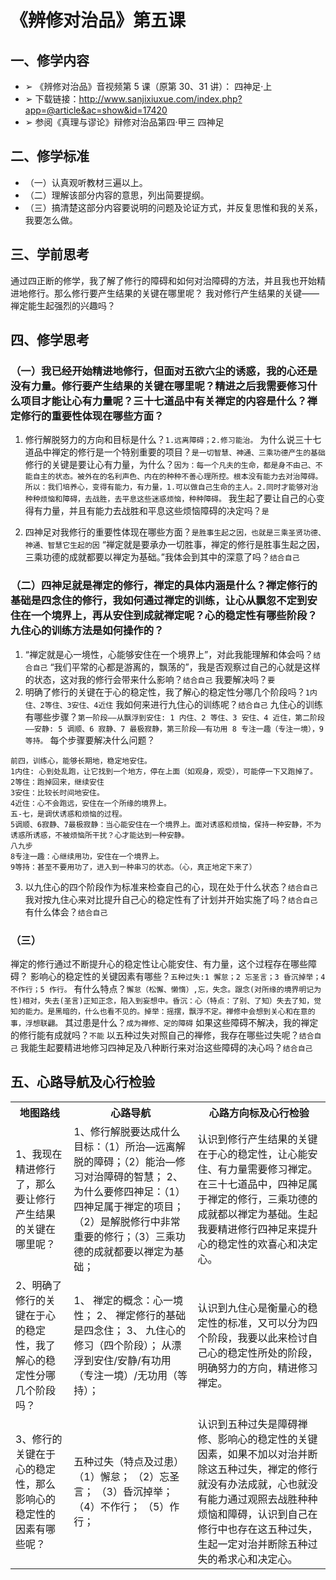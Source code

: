 # 《辨修对治品》第五课



## 一、修学内容

- ➢ 《辨修对治品》音视频第 5 课（原第 30、31 讲）： 四神足·上
- ➢ 下载链接：http://www.sanjixiuxue.com/index.php?app=@article&ac=show&id=17420
- ➢ 参阅《真理与谬论》辩修对治品第四·甲三 四神足

## 二、修学标准

- （一）认真观听教材三遍以上。
- （二）理解该部分内容的意思，列出简要提纲。
- （三）搞清楚这部分内容要说明的问题及论证方式，并反复思惟和我的关系，我要怎么做。

## 三、学前思考

通过四正断的修学，我了解了修行的障碍和如何对治障碍的方法，并且我也开始精进地修行。那么修行要产生结果的关键在哪里呢？
我对修行产生结果的关键——禅定能生起强烈的兴趣吗？

## 四、修学思考

### （一）我已经开始精进地修行，但面对五欲六尘的诱惑，我的心还是没有力量。修行要产生结果的关键在哪里呢？精进之后我需要修习什么项目才能让心有力量呢？三十七道品中有关禅定的内容是什么？禅定修行的重要性体现在哪些方面？

1. 修行解脱努力的方向和目标是什么？`1.远离障碍；2.修习能治。`
   为什么说三十七道品中禅定的修行是一个特别重要的项目？`是一切智慧、神通、三乘功德产生的基础`
   修行的关键是要让心有力量，为什么？`因为：每一个凡夫的生命，都是身不由己、不能自主的状态。被外在的名利声色、内在的种种不善心理所控。根本没有能力去对治障碍。所以：我们培养心，变得有能力，有力量，1.可以做自己生命的主人。2.同时才能够对治种种烦恼和障碍，去战胜，去平息这些迷惑烦恼，种种障碍。`
   我生起了要让自己的心变得有力量，并且有能力去战胜和平息这些烦恼障碍的决定吗？`是`

2. 四神足对我修行的重要性体现在哪些方面？`是胜事生起之因，也就是三乘圣贤功德、神通、智慧它生起的因`
   “禅定就是要承办一切胜事，禅定的修行是胜事生起之因，三乘功德的成就都要以禅定为基础。”我体会到其中的深意了吗？`结合自己`

### （二）四神足就是禅定的修行，禅定的具体内涵是什么？禅定修行的基础是四念住的修行，我如何通过禅定的训练，让心从飘忽不定到安住在一个境界上，再从安住到成就禅定呢？心的稳定性有哪些阶段？九住心的训练方法是如何操作的？

1. “禅定就是心一境性，心能够安住在一个境界上”，对此我能理解和体会吗？`结合自己`
   “我们平常的心都是游离的，飘荡的”，我是否观察过自己的心就是这样的状态，这对我的修行会带来什么影响？`结合自己`
   我要解决吗？`要`
2. 明确了修行的关键在于心的稳定性，我了解心的稳定性分哪几个阶段吗？`1内住、2等住、3安住、4近住`
   我如何来进行九住心的训练呢？`结合自己`
   九住心的训练有哪些步骤？`第一阶段——从飘浮到安住: 1 内住、2 等住、3 安住、4 近住，第二阶段——安静: 5 调顺、6 寂静、7 最极寂静，第三阶段——有功用 8 专注一趣（专注一境），9 等持。`
   每个步骤要解决什么问题？
```
前四，训练心，能够长期地，稳定地安住。
1内住: 心到处乱跑，让它找到一个地方，停在上面（如观身，观受），可能停一下又跑掉了。
2等住：跑掉回来，继续安住
3安住：比较长时间地安住。
4近住：心不会跑远，安住在一个所缘的境界上。
五-七，是调伏诱惑和烦恼的过程。
5调顺、6寂静、7最极寂静：当心能安住在一个境界上。面对诱惑和烦恼，保持一种安静，不为诱惑所诱惑，不被烦恼所干扰？心才能达到一种安静。
八九步
8专注一趣：心继续用功，安住在一个境界上。
9等持：甚至不要用功了，进入到一种串习的状态。（心，真正地定下来了）
```
3. 以九住心的四个阶段作为标准来检查自己的心，现在处于什么状态？`结合自己`
   我对按九住心来对比提升自己心的稳定性有了计划并开始实施了吗？`结合自己`
   有什么体会？`结合自己`

### （三）
禅定的修行通过不断提升心的稳定性让心能安住、有力量，这个过程存在哪些障碍？
影响心的稳定性的关键因素有哪些？`五种过失:1 懈怠；2 忘圣言；3 昏沉掉举；4 不作行；5 作行。`
有什么特点？`懈怠（松懈、懒惰）,忘，失念。跟念(对所缘的境界明记为性)相对，失去(圣言)正知正念，陷入到妄想中。昏沉：心（特点：了别、了知）失去了知，觉知的能力。是黑暗的，什么也看不见的。掉举：摇摆，飘浮不定。禅修中会想到关心和在意的事，浮想联翩。`
其过患是什么？`成为禅修、定的障碍`
如果这些障碍不解决，我的禅定的修行能有成就吗？`不能`
以五种过失对照自己的禅修，我存在哪些过失呢？`结合自己`
我能生起要精进地修习四神足及八种断行来对治这些障碍的决心吗？`结合自己`


## 五、心路导航及心行检验

<table>
<tr><th>地图路线</th><th>心路导航</th><th>心路方向标及心行检验</th>
</tr><tr>
<td>
1、我现在精进修行了，那么要让修行产生结果的关键在哪里呢？</td>
<td>
1、修行解脱要达成什么目标：（1）所治—远离解脱的障碍；（2）能治—修习对治障碍的智慧；
2、为什么要修四神足：（1）四神足属于禅定的项目；（2）是解脱修行中非常重要的修行；（3）三乘功德的成就都要以禅定为基础；</td>
<td>
认识到修行产生结果的关键在于心的稳定性，让心能安住、有力量需要修习禅定。在三十七道品中，四神足属于禅定的修行，三乘功德的成就都以禅定为基础。生起我要精进修行四神足来提升心的稳定性的欢喜心和决定心。</td>
</tr><tr>
<td>
2、明确了修行的关键在于心的稳定性，我了解心的稳定性分哪几个阶段吗？</td>
<td>
1、 禅定的概念：心一境性；
2、 禅定修行的基础是四念住；
3、 九住心的修习（四个阶段）；
从漂浮到安住/安静/有功用（专注一境）/无功用（等持）；</td>
<td>
认识到九住心是衡量心的稳定性的标准，又可以分为四个阶段，我要以此来检讨自己心的稳定性所处的阶段，明确努力的方向，精进修习禅定。</td>
</tr><tr>
<td>
3、修行的关键在于心的稳定性，那么影响心的稳定性的因素有哪些呢？</td>
<td>
五种过失（特点及过患）
（1）懈怠；
（2）忘圣言；
（3）昏沉掉举；
（4）不作行；
（5）作行；</td>
<td>
认识到五种过失是障碍禅修、影响心的稳定性的关键因素，如果不加以对治并断除这五种过失，禅定的修行就没有办法成就，心也就没有能力通过观照去战胜种种烦恼和障碍，认识到自己在修行中也存在这五种过失，生起一定对治并断除五种过失的希求心和决定心。</td></tr>
</table>
